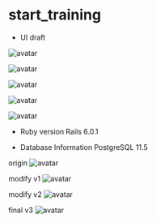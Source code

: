 # start_training

- UI draft

![avatar](https://i.imgur.com/mS7A9yZ.png)

![avatar](https://i.imgur.com/3AwPDyj.png)

![avatar](https://i.imgur.com/eaM4HOA.png)

![avatar](https://i.imgur.com/8oUw2Iu.png)

![avatar](https://i.imgur.com/qQluxut.png)

- Ruby version
  Rails 6.0.1

- Database Information
  PostgreSQL 11.5

origin
![avatar](https://i.imgur.com/0NEFWBK.png)

modify v1
![avatar](https://i.imgur.com/WLR7uhy.png)

modify v2
![avatar](https://i.imgur.com/mr7u4Ey.png)

final v3
![avatar](https://i.imgur.com/KN9TngQ.png)
